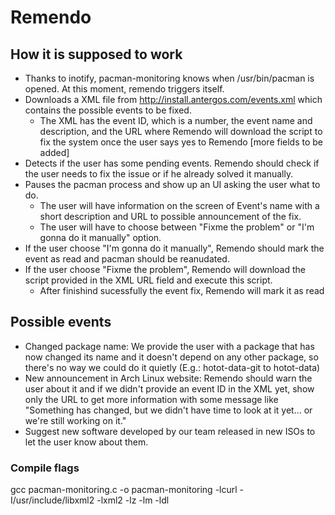# Remendo

## How it is supposed to work

 * Thanks to inotify, pacman-monitoring knows when /usr/bin/pacman is opened. At this moment, remendo triggers itself.
 * Downloads a XML file from http://install.antergos.com/events.xml which contains the possible events to be fixed.
 	* The XML has the event ID, which is a number, the event name and description, and the URL where Remendo will download the script to fix the system once the user says yes to Remendo [more fields to be added]
 * Detects if the user has some pending events. Remendo should check if the user needs to fix the issue or if he already solved it manually.
 * Pauses the pacman process and show up an UI asking the user what to do.
 	* The user will have information on the screen of Event's name with a short description and URL to possible announcement of the fix.
 	* The user will have to choose between "Fixme the problem" or "I'm gonna do it manually" option.
 * If the user choose "I'm gonna do it manually", Remendo should mark the event as read and pacman should be reanudated.
 * If the user choose "Fixme the problem", Remendo will download the script provided in the XML URL field and execute this script.
 	* After finishind sucessfully the event fix, Remendo will mark it as read


## Possible events

 * Changed package name: We provide the user with a package that has now changed its name and it doesn't depend on any other package, so there's no way we could do it quietly (E.g.: hotot-data-git to hotot-data)
 * New announcement in Arch Linux website: Remendo should warn the user about it and if we didn't provide an event ID in the XML yet, show only the URL to get more information with some message like "Something has changed, but we didn't have time to look at it yet... or we're still working on it."
 * Suggest new software developed by our team released in new ISOs to let the user know about them.

 ### Compile flags
 gcc pacman-monitoring.c -o pacman-monitoring -lcurl -I/usr/include/libxml2 -lxml2 -lz -lm -ldl